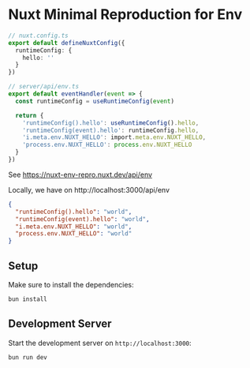 # Nuxt Minimal Reproduction for Env


```ts
// nuxt.config.ts
export default defineNuxtConfig({
  runtimeConfig: {
    hello: ''
  }
})
```

```ts
// server/api/env.ts
export default eventHandler(event => {
  const runtimeConfig = useRuntimeConfig(event)

  return {
    'runtimeConfig().hello': useRuntimeConfig().hello,
    'runtimeConfig(event).hello': runtimeConfig.hello,
    'i.meta.env.NUXT_HELLO': import.meta.env.NUXT_HELLO,
    'process.env.NUXT_HELLO': process.env.NUXT_HELLO
  }
})
```

See https://nuxt-env-repro.nuxt.dev/api/env

Locally, we have on http://localhost:3000/api/env

```json
{
  "runtimeConfig().hello": "world",
  "runtimeConfig(event).hello": "world",
  "i.meta.env.NUXT_HELLO": "world",
  "process.env.NUXT_HELLO": "world"
}
```

## Setup

Make sure to install the dependencies:

```bash
bun install
```

## Development Server

Start the development server on `http://localhost:3000`:

```bash
bun run dev
```
